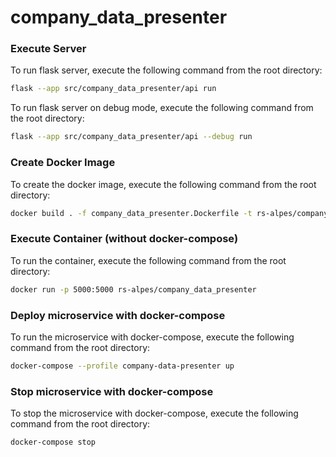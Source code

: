 # company_data_presenter


### Execute Server

To run flask server, execute the following command from the root directory:

```bash
flask --app src/company_data_presenter/api run
```

To run flask server on debug mode, execute the following command from the root directory:

```bash
flask --app src/company_data_presenter/api --debug run
```


### Create Docker Image

To create the docker image, execute the following command from the root directory:

```bash
docker build . -f company_data_presenter.Dockerfile -t rs-alpes/company_data_presenter
```


### Execute Container (without docker-compose)

To run the container, execute the following command from the root directory:

```bash
docker run -p 5000:5000 rs-alpes/company_data_presenter
```


### Deploy microservice with docker-compose

To run the microservice with docker-compose, execute the following command from the root directory:

```bash
docker-compose --profile company-data-presenter up
```


### Stop microservice with docker-compose

To stop the microservice with docker-compose, execute the following command from the root directory:

```bash
docker-compose stop
```
